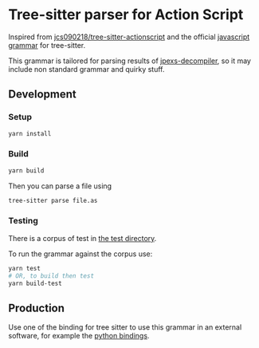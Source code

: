# Tree-sitter parser for Action Script

Inspired from [jcs090218/tree-sitter-actionscript](https://github.com/jcs090218/tree-sitter-actionscript) and the official [javascript grammar](https://github.com/tree-sitter/tree-sitter-javascript) for tree-sitter.

This grammar is tailored for parsing results of [jpexs-decompiler](https://github.com/jindrapetrik/jpexs-decompiler), so it may include non standard grammar and quirky stuff.

## Development

### Setup

```bash
yarn install
```

### Build

```bash
yarn build
```

Then you can parse a file using

```bash
tree-sitter parse file.as
```

### Testing

There is a corpus of test in [the test directory](test/corpus/).

To run the grammar against the corpus use:

```bash
yarn test
# OR, to build then test
yarn build-test
```

## Production

Use one of the binding for tree sitter to use this grammar in an external
software, for example the [python bindings](https://github.com/tree-sitter/py-tree-sitter).
